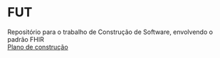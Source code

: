 # FUT
Repositório para o trabalho de Construção de Software, envolvendo o padrão FHIR  
[Plano de construção](https://github.com/LeonardoCFilho/fut/blob/main/Documentacao/Plano_de_construcao.md)